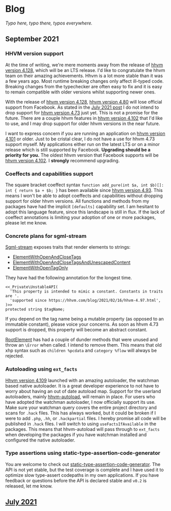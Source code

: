 # Blog

_Typo here, typo there, typos everywhere._

## September 2021

### HHVM version support

At the time of writing, we're mere moments away from the release of [hhvm version 4.128](https://hhvm.com/blog/2021/09/21/hhvm-4.128.html), which will be an LTS release. I'd like to congratulate the hhvm team on their amazing achievements. Hhvm is a lot more stable than it was a few years ago. Most runtime breaking changes only affect ill-typed code. Breaking changes from the typechecker are often easy to fix and it is easy to remain compatible with older versions whilst supporting newer ones.

With the release of [hhvm version 4.128](https://hhvm.com/blog/2021/09/21/hhvm-4.128.html), [hhvm version 4.80](https://hhvm.com/blog/2020/10/21/hhvm-4.80.html) will lose official support from Facebook. As stated in the [July 2021 post](https://github.com/hershel-theodore-layton/hershel-theodore-layton/blob/master/2021-07.md) I do not intend to drop support for [hhvm version 4.73](https://hhvm.com/blog/2020/09/02/hhvm-4.73.html) just yet. This is not a promise for the future. There are a couple hhvm features in [hhvm version 4.102](https://hhvm.com/blog/2021/03/29/extending-hhvm-4.102-support.html) that I'd like to use, and I may drop support for older hhvm versions in the near future.

I want to express concern if you are running an application on [hhvm version 4.101](https://hhvm.com/blog/2021/03/16/hhvm-4.101.html) or older. Just to be cristal clear, I do not have a use for hhvm 4.73 support myself. My applications either run on the latest LTS or on a minor release which is still supported by Facebook. **Upgrading should be a priority for you.** The oldest hhvm version that Facebook supports will be [hhvm version 4.102](https://hhvm.com/blog/2021/03/29/extending-hhvm-4.102-support.html). I **strongly** recommend upgrading.

### Coeffects and capabilities support

The square bracket coeffect syntax `function add_pure(int $a, int $b)[]: int { return $a + $b; }` has been available since [hhvm version 4.93](https://hhvm.com/blog/2021/01/19/hhvm-4.93.html). This means I won't be able to adopt coeffects and capabilities without dropping support for older hhvm versions. All functions and methods from my packages have had the implicit `[defaults]` capability set. I am hesitant to adopt this language feature, since this landscape is still in flux. If the lack of coeffect annotations is limiting your adoption of one or more packages, please let me know.

### Concrete plans for sgml-stream

[Sgml-stream](https://github.com/hershel-theodore-layton/sgml-stream) exposes traits that render elements to strings:
 - [ElementWithOpenAndCloseTags](https://github.com/hershel-theodore-layton/sgml-stream/blob/0e102c9a99aebc4b6904fafbcf09bdf1e1358f3c/src/rendering/ElementWithOpenAndCloseTags.hack)
 - [ElementWithOpenAndCloseTagsAndUnescapedContent](https://github.com/hershel-theodore-layton/sgml-stream/blob/0e102c9a99aebc4b6904fafbcf09bdf1e1358f3c/src/rendering/ElementWithOpenAndCloseTagsAndUnescapedContent.hack)
 - [ElementWithOpenTagOnly](https://github.com/hershel-theodore-layton/sgml-stream/blob/0e102c9a99aebc4b6904fafbcf09bdf1e1358f3c/src/rendering/ElementWithOpenTagOnly.hack)

They have had the following annotation for the longest time.


```HACK
<<_Private\UnstableAPI(
  'This property is intended to mimic a constant. Constants in traits are '.
  'supported since https://hhvm.com/blog/2021/02/16/hhvm-4.97.html',
)>>
protected string $tagName;
```

If you depend on the tag name being a mutable property (as opposed to an immutable constant), please voice your concerns. As soon as hhvm 4.73 support is dropped, this property will become an abstract constant.

[RootElement](https://github.com/hershel-theodore-layton/sgml-stream/blob/0e102c9a99aebc4b6904fafbcf09bdf1e1358f3c/src/element/RootElement.hack#L267-L309) has had a couple of dunder methods that were unused and throw an `\Error` when called. I intend to remove them. This means that old xhp syntax such as `children %pcdata` and `category %flow` will always be rejected.

### Autoloading using `ext_facts`

[Hhvm version 4.109](https://hhvm.com/blog/2021/05/11/hhvm-4.109.html) launched with an amazing autoloader, the watchman based native autoloader. It is a great developer experience to not have to worry about having an out of date autoload map. Support for the userland autoloaders, mainly [hhvm-autoload](https://github.com/hhvm/hhvm-autoload), will remain in place. For users who have adopted the watchman autoloader, I now officially support its use. Make sure your watchman query covers the entire project directory and scans for `.hack` files. This has always worked, but it could be broken if I were to add `.php`, `.hh`, or `.hackpartial` files. I hereby promise all code will be published in `.hack` files. I will switch to using `useFactsIfAvailable` in the packages. This means that hhvm-autoload will pass through to `ext_facts` when developing the packages if you have watchman installed and configured the native autoloader.

### Type assertions using static-type-assertion-code-generator

You are welcome to check out [static-type-assertion-code-generator](https://github.com/hershel-theodore-layton/static-type-assertion-code-generator). The API is not yet stable, but the test coverage is complete and I have used it to optimize slow type-assert codepaths in my own applications. If you have feedback or questions before the API is declared stable and `v0.2` is released, let me know.



## [July 2021](https://github.com/hershel-theodore-layton/hershel-theodore-layton/blob/master/2021-07.md)
